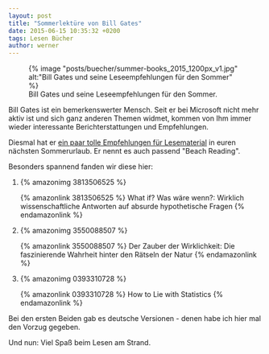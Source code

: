 ```yaml
---
layout: post
title: "Sommerlektüre von Bill Gates"
date: 2015-06-15 10:35:32 +0200
tags: Lesen Bücher
author: werner
---
```


<figure>
  {% image "posts/buecher/summer-books_2015_1200px_v1.jpg" alt:"Bill Gates und seine Leseempfehlungen für den Sommer" %}
  <figcaption>Bill Gates und seine Leseempfehlungen für den Sommer.</figcaption>
</figure>

Bill Gates ist ein bemerkenswerter Mensch. Seit er bei Microsoft nicht mehr aktiv ist und sich ganz anderen Themen widmet, kommen von Ihm immer wieder interessante Berichterstattungen und Empfehlungen.

<!--mehr-->

Diesmal hat er [ein paar tolle Empfehlungen für Lesematerial](http://www.gatesnotes.com/About-Bill-Gates/Summer-Books-2015) in euren nächsten Sommerurlaub. Er nennt es auch passend "Beach Reading".

Besonders spannend fanden wir diese hier:

<ol class="amazon-list">
  <li>
    {% amazonimg 3813506525 %}
    <p>
      {% amazonlink 3813506525 %}
        What if? Was wäre wenn?: Wirklich wissenschaftliche Antworten auf absurde hypothetische Fragen
      {% endamazonlink %}
    </p>
  </li>
  <li>
    {% amazonimg 3550088507 %}
    <p>
      {% amazonlink 3550088507 %}
        Der Zauber der Wirklichkeit: Die faszinierende Wahrheit hinter den Rätseln der Natur
      {% endamazonlink %}
    </p>
  </li>
  <li>
    {% amazonimg 0393310728 %}
    <p>
      {% amazonlink 0393310728 %}
        How to Lie with Statistics
      {% endamazonlink %}
    </p>
  </li>
</ol>

Bei den ersten Beiden gab es deutsche Versionen - denen habe ich hier mal den Vorzug gegeben.

Und nun: Viel Spaß beim Lesen am Strand.

